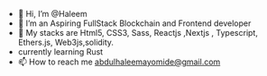 - 👋 Hi, I’m @Haleem
- 👀 I’m an Aspiring FullStack Blockchain and  Frontend developer
- 🌱 My stacks are Html5, CSS3, Sass, Reactjs ,Nextjs , Typescript, Ethers.js, Web3js,solidity.
-  currently learning Rust
- 📫 How to reach me abdulhaleemayomide@gmail.com

<!---
Haleem-code/Haleem-code is a ✨ special ✨ repository because its `README.md` (this file) appears on your GitHub profile.
You can click the Preview link to take a look at your changes.
--->
